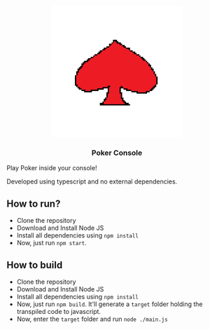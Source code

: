 <p align="center">
    <img src="./assets/poker.png">
    </img>
    <h3 align="center"> Poker Console </h3>
</p>

Play Poker inside your console!

Developed using typescript and no external dependencies.

## How to run?
- Clone the repository
- Download and Install Node JS
- Install all dependencies using `npm install`
- Now, just run `npm start`.

## How to build
- Clone the repository
- Download and Install Node JS
- Install all dependencies using `npm install`
- Now, just run `npm build`. It'll generate a `target` folder holding the transpiled code to javascript.
- Now, enter the `target` folder and run `node ./main.js`